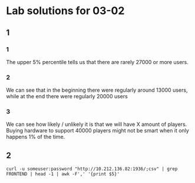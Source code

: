 # Lab solutions for 03-02

## 1

### 1

The upper 5% percentile tells us that there are rarely 27000 or more users.

### 2

We can see that in the beginning there were regularly around 13000 users, while at the end there were regularly 20000 users

### 3

We can see how likely / unlikely it is that we will have X amount of players. Buying hardware to support 40000 players might not be smart when it only happens 1% of the time.

## 2

`curl -u someuser:password "http://10.212.136.82:1936/;csv" | grep FRONTEND | head -1 | awk -F',' '{print $5}'`


